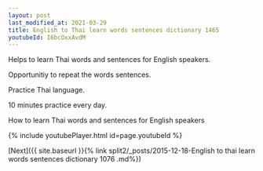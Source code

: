 ```yaml
---
layout: post
last_modified_at: 2021-03-29
title: English to Thai learn words sentences dictionary 1465 
youtubeId: I6bcOxxAvdM
---
```

 
 
Helps to learn Thai words and sentences for English speakers.

Opportunitiy to repeat the words sentences. 

Practice Thai language. 
 
10 minutes practice every day. 
 
How to learn Thai words and sentences for English speakers 
 
{% include youtubePlayer.html id=page.youtubeId %}
 
 
[Next]({{ site.baseurl }}{% link  split2/_posts/2015-12-18-English to thai learn words sentences dictionary 1076 .md%})
 
